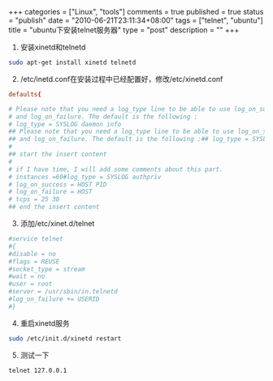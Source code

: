 +++
categories = ["Linux", "tools"]
comments = true
published = true
status = "publish"
date = "2010-06-21T23:11:34+08:00"
tags = ["telnet", "ubuntu"]
title = "ubuntu下安装telnet服务器"
type = "post"
description = ""
+++


1. 安装xinetd和telnetd

```sh
sudo apt-get install xinetd telnetd
```

2. /etc/inetd.conf在安装过程中已经配置好，修改/etc/xinetd.conf

```conf
defaults{

# Please note that you need a log_type line to be able to use log_on_success
# and log_on_failure. The default is the following :
# log_type = SYSLOG daemon info
## Please note that you need a log_type line to be able to use log_on_success
## and log_on_failure. The default is the following :## log_type = SYSLOG daemon info
# 
## start the insert content
#
# if I have time, I will add some comments about this part.
# instances =60#log_type = SYSLOG authpriv
# log_on_success = HOST PID
# log_on_failure = HOST
# tcps = 25 30
## end the insert content
```

3. 添加/etc/xinet.d/telnet

```conf
#service telnet
#{
#disable = no
#flags = REUSE
#socket_type = stream
#wait = no
#user = root
#server = /usr/sbin/in.telnetd
#log_on_failure += USERID
#}
```
4. 重启xinetd服务

```sh
sudo /etc/init.d/xinetd restart
```

5. 测试一下

```sh
telnet 127.0.0.1
```
<!--more-->